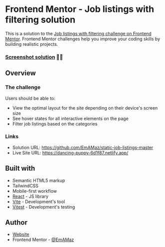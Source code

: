 # Frontend Mentor - Job listings with filtering solution

This is a solution to the [Job listings with filtering challenge on Frontend Mentor](https://www.frontendmentor.io/challenges/job-listings-with-filtering-ivstIPCt). Frontend Mentor challenges help you improve your coding skills by building realistic projects. 

### [Screenshot solution](https://dancing-puppy-6d1f87.netlify.app/images/screen-web.png) 🎉🎉


## Overview

### The challenge

Users should be able to:

- View the optimal layout for the site depending on their device's screen size
- See hover states for all interactive elements on the page
- Filter job listings based on the categories


### Links

- Solution URL: https://github.com/EmAMaz/static-job-listings-master
- Live Site URL: https://dancing-puppy-6d1f87.netlify.app/

## Built with

- Semantic HTML5 markup
- TailwindCSS
- Mobile-first workflow
- [React](https://reactjs.org/) - JS library
- [Vite](https://vite.dev/) - Development's tool
- [Vitest](https://vitest.dev/) - Development's testing

## Author

- [Website](https://santimazadev.netlify.app/)
- Frontend Mentor - [@EmAMaz](https://www.frontendmentor.io/profile/EmAMaz)

